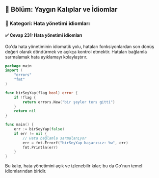 ## 📘 Bölüm: Yaygın Kalıplar ve İdiomlar
### 🔹 Kategori: Hata yönetimi idiomları
#### ✅ Cevap 231: Hata yönetimi idiomları

Go'da hata yönetiminin idiomatik yolu, hataları fonksiyonlardan son dönüş değeri olarak döndürmek ve açıkça kontrol etmektir. Hataları bağlamla sarmalamak hata ayıklamayı kolaylaştırır.

```go
package main
import (
    "errors"
    "fmt"
)

func birSeyYap(flag bool) error {
    if !flag {
        return errors.New("bir şeyler ters gitti")
    }
    return nil
}

func main() {
    err := birSeyYap(false)
    if err != nil {
        // Hata bağlamla sarmalanıyor
        err = fmt.Errorf("birSeyYap başarısız: %w", err)
        fmt.Println(err)
    }
}
```

Bu kalıp, hata yönetimini açık ve izlenebilir kılar; bu da Go'nun temel idiomlarından biridir.

